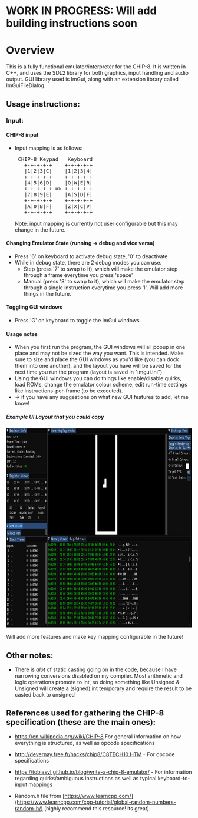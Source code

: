 # WORK IN PROGRESS: Will add building instructions soon

# Overview
This is a fully functional emulator/interpreter for the CHIP-8. It is written in C++, and uses the SDL2 library for both graphics, input handling and audio output. GUI library used is ImGui, along with an extension library called ImGuiFileDialog.

## Usage instructions:
### Input:
#### CHIP-8 input
- Input mapping is as follows:
  <pre>
   CHIP-8 Keypad   Keyboard   
     +-+-+-+-+    +-+-+-+-+  
     |1|2|3|C|    |1|2|3|4|  
     +-+-+-+-+    +-+-+-+-+  
     |4|5|6|D|    |Q|W|E|R|  
     +-+-+-+-+ => +-+-+-+-+  
     |7|8|9|E|    |A|S|D|F| 
     +-+-+-+-+    +-+-+-+-+ 
     |A|0|B|F|    |Z|X|C|V|  
     +-+-+-+-+    +-+-+-+-+   
  </pre>
  Note: input mapping is currently not user configurable but this may change in the future.
#### Changing Emulator State (running -> debug and vice versa)
- Press '6' on keyboard to activate debug state, '0' to deactivate
- While in debug state, there are 2 debug modes you can use.
  - Step (press '7' to swap to it), which will make the emulator step through a frame everytime you press 'space'
  - Manual (press '8' to swap to it), which will make the emulator step through a single instruction everytime you press 'I'. Will add more things in the future. 
#### Toggling GUI windows
- Press 'G' on keyboard to toggle the ImGui windows

#### Usage notes
- When you first run the program, the GUI windows will all popup in one place and may not be sized the way you want. This is intended. Make sure to size and place the GUI windows as you'd like (you can dock them into one another), and the layout you have will be saved for the next time you run the program (layout is saved in "imgui.ini")
- Using the GUI windows you can do things like enable/disable quirks, load ROMs, change the emulator colour scheme, edit run-time settings like instructions-per-frame (to be executed).
- => if you have any suggestions on what new GUI features to add, let me know!

##### Example UI Layout that you could copy
<img src="readme_images/emulator_ui_layout_example.png" alt="UI Layout Example Image" width="960" height="540">

Will add more features and make key mapping configurable in the future!
## Other notes:
- There is *alot* of static casting going on in the code, because I have narrowing conversions disabled on my compiler. Most arithmetic and logic operations promote to int, so doing something like Unsigned & Unsigned will create a (signed) int temporary and require the result to be casted back to unsigned

## References used for gathering the CHIP-8 specification (these are the main ones):
- https://en.wikipedia.org/wiki/CHIP-8 For general information on how everything is structured, as well as opcode specifications
- http://devernay.free.fr/hacks/chip8/C8TECH10.HTM - For opcode specifications
- https://tobiasvl.github.io/blog/write-a-chip-8-emulator/ - For information regarding quirks/ambiguous instructions as well as typical keyboard-to-input mappings

- Random.h file from [https://www.learncpp.com/](https://www.learncpp.com/cpp-tutorial/global-random-numbers-random-h/) (highly recommend this resource! its great)
